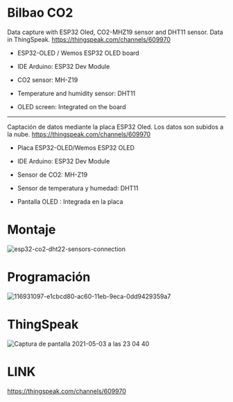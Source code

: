 # Bilbao CO2
Data capture with ESP32 Oled, CO2-MHZ19 sensor and DHT11 sensor. Data in ThingSpeak. https://thingspeak.com/channels/609970

- ESP32-OLED / Wemos ESP32 OLED board

- IDE Arduino: ESP32 Dev Module

- CO2 sensor: MH-Z19

- Temperature and humidity sensor: DHT11

- OLED screen: Integrated on the board

____
Captación de datos mediante la placa ESP32 Oled. Los datos son subidos a la nube. https://thingspeak.com/channels/609970

- Placa  ESP32-OLED/Wemos ESP32 OLED

- IDE Arduino: ESP32 Dev Module

- Sensor de CO2: MH-Z19

- Sensor de temperatura y humedad: DHT11

- Pantalla OLED : Integrada en la placa


# Montaje
 
![esp32-co2-dht22-sensors-connection](https://user-images.githubusercontent.com/47045714/116931450-471fbe80-ac61-11eb-8f7e-5e98c7c198ac.png)

# Programación
 
![116931097-e1cbcd80-ac60-11eb-9eca-0dd9429359a7](https://user-images.githubusercontent.com/47045714/116933183-7cc5a700-ac63-11eb-9284-b61920e72dbf.png)

# ThingSpeak

![Captura de pantalla 2021-05-03 a las 23 04 40](https://user-images.githubusercontent.com/47045714/116933561-feb5d000-ac63-11eb-8b13-0b8f40ad2a23.png)


# LINK
https://thingspeak.com/channels/609970
